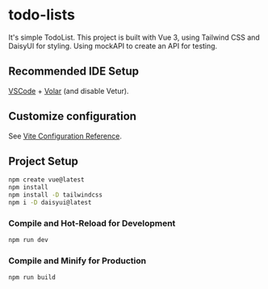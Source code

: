 # todo-lists

It's simple TodoList.
This project is built with Vue 3, using Tailwind CSS and DaisyUI for styling.
Using mockAPI to create an API for testing.

## Recommended IDE Setup

[VSCode](https://code.visualstudio.com/) + [Volar](https://marketplace.visualstudio.com/items?itemName=Vue.volar) (and disable Vetur).

## Customize configuration

See [Vite Configuration Reference](https://vitejs.dev/config/).

## Project Setup

```sh
npm create vue@latest
npm install
npm install -D tailwindcss
npm i -D daisyui@latest
```

### Compile and Hot-Reload for Development

```sh
npm run dev
```

### Compile and Minify for Production

```sh
npm run build
```
